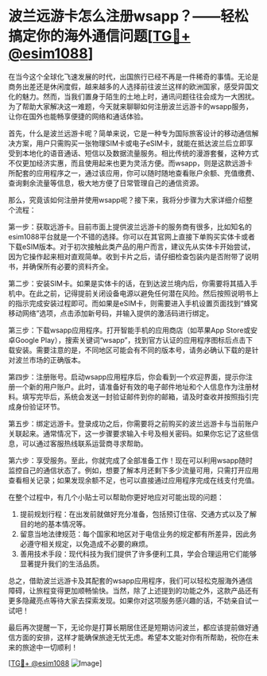 # 波兰远游卡怎么注册wsapp？——轻松搞定你的海外通信问题[[TG💪+ @esim1088](https://t.me/s/esim1088)]

在当今这个全球化飞速发展的时代，出国旅行已经不再是一件稀奇的事情。无论是商务出差还是休闲度假，越来越多的人选择前往波兰这样的欧洲国家，感受异国文化的魅力。然而，当我们置身于陌生的土地上时，通讯问题往往会成为一大困扰。为了帮助大家解决这一难题，今天就来聊聊如何注册波兰远游卡的wsapp服务，让你在国外也能畅享便捷的网络和通话体验。

首先，什么是波兰远游卡呢？简单来说，它是一种专为国际旅客设计的移动通信解决方案，用户只需购买一张物理SIM卡或电子eSIM卡，就能在抵达波兰后立即享受到本地化的语音通话、短信以及数据流量服务。相比传统的漫游套餐，这种方式不仅更加经济实惠，而且使用起来也更为灵活方便。而wsapp，则是这款远游卡所配套的应用程序之一，通过该应用，你可以随时随地查看账户余额、充值缴费、查询剩余流量等信息，极大地方便了日常管理自己的通信资源。

那么，究竟该如何注册并使用wsapp呢？接下来，我将分步骤为大家详细介绍整个流程：

第一步：获取远游卡。目前市面上提供波兰远游卡的服务商有很多，比如知名的esim1088平台就是一个不错的选择。你可以在其官网上直接下单购买实体卡或者下载eSIM版本。对于初次接触此类产品的用户而言，建议先从实体卡开始尝试，因为它操作起来相对直观简单。收到卡片之后，请仔细检查包装内是否附带了说明书，并确保所有必要的资料齐全。

第二步：安装SIM卡。如果是实体卡的话，在到达波兰境内后，你需要将其插入手机中。在此之前，记得提前关闭设备电源以避免任何潜在风险。然后按照说明书上的指示完成安装过程即可。而如果是eSIM卡，则需要进入手机设置页面找到“蜂窝移动网络”选项，点击添加新号码，并输入提供的激活码进行绑定。

第三步：下载wsapp应用程序。打开智能手机的应用商店（如苹果App Store或安卓Google Play），搜索关键词“wsapp”，找到官方认证的应用程序图标后点击下载安装。需要注意的是，不同地区可能会有不同的版本号，请务必确认下载的是针对波兰市场的正确版本。

第四步：注册账号。启动wsapp应用程序后，你会看到一个欢迎界面，提示你注册一个新的用户账户。此时，请准备好有效的电子邮件地址和个人信息作为注册材料。填写完毕后，系统会发送一封验证邮件到你的邮箱，请及时查收并按照指引完成身份验证环节。

第五步：绑定远游卡。登录成功之后，你需要将之前购买的波兰远游卡与当前账户关联起来。通常情况下，这一步骤要求输入卡号及相关密码。如果你忘记了这些信息，可以通过客服热线联系运营商寻求帮助。

第六步：享受服务。至此，你就完成了全部准备工作！现在可以利用wsapp随时监控自己的通信状态了。例如，想要了解本月还剩下多少流量可用，只需打开应用查看相关记录；如果发现余额不足，也可以直接通过应用程序完成在线支付充值。

在整个过程中，有几个小贴士可以帮助你更好地应对可能出现的问题：

1. 提前规划行程：在出发前就做好充分准备，包括预订住宿、交通方式以及了解目的地的基本情况等。
2. 留意当地法律规范：每个国家和地区对于电信业务的规定都有所差异，因此务必遵守相关规定，以免造成不必要的麻烦。
3. 善用技术手段：现代科技为我们提供了许多便利工具，学会合理运用它们能够显著提升我们的生活品质。

总之，借助波兰远游卡及其配套的wsapp应用程序，我们可以轻松克服海外通信障碍，让旅程变得更加顺畅愉快。当然，除了上述提到的功能之外，这款产品还有更多隐藏亮点等待大家去探索发现。如果你对这项服务感兴趣的话，不妨亲自试一试吧！

最后再次提醒一下，无论你是打算长期居住还是短期访问波兰，都应该提前做好通信方面的安排，这样才能确保旅途无忧无虑。希望本文能对你有所帮助，祝你在未来的旅途中一切顺利！

[[TG💪+ @esim1088](https://t.me/s/esim1088) ![Image](https://i.postimg.cc/4NQfJmqS/Snipaste-2025-05-13-00-14-12.png)]